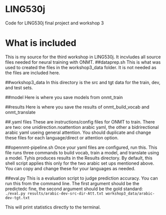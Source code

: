 # LING530j
Code for LING530j final project and workshop 3

# What is included
This is my source for the third workshop in LING530j. It incvludes all source files needed for neural training with ONMT.
##dataprep.sh
This is what was used to created the files in the workshop3_data folder. It is not needed as the files are included here. 

##workshop3_data 
In this directory is the src and tgt data for the train, dev, and test sets.

##model
Here is where you save models from onmt_train

##results 
Here is where you save the results of onmt_build_vocab and onmt_translate

##.yaml files
These are instructions/config files for ONMT to train. There are two: one unidirection.noattention arabic yaml, the other a bidrirectional arabic yaml useing general attention. You should duplicate and change these files for each language/direct or attention option. 

##opennmt-pipeline.sh
Once your yaml files are configured, run this. This file runs three commands to build vocab, train a model, and translate using a model. Tyhis produces results in the Results directory. By default, this shell script applies this only for the two arabic set ups mentioned above. You can copy and change these for your languages as needed.

##eval.py 
This is a evaluation script to judge prediction accuracy. You can run this from the command line. The first argument should be the predictedc fine, the second argument should be the gold standard: `./eval.py results/arabic-dev-src-dir-Att.txt workshop3_data/arabic-dev-tgt.txt`

This will print statistics directly to the terminal.
